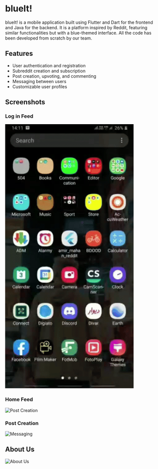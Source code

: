 # blueIt!

blueIt! is a mobile application built using Flutter and Dart for the frontend and Java for the backend. It is a platform inspired by Reddit, featuring similar functionalities but with a blue-themed interface. All the code has been developed from scratch by our team.

## Features
- User authentication and registration
- Subreddit creation and subscription
- Post creation, upvoting, and commenting
- Messaging between users
- Customizable user profiles

## Screenshots

### Log in Feed
![Home Feed](asset/1.gif)

### Home Feed
![Post Creation](/path/to/post_creation.gif)

### Post Creation
![Messaging](/path/to/messaging.gif)

## About Us
![About Us](/path/to/about_us.png)
